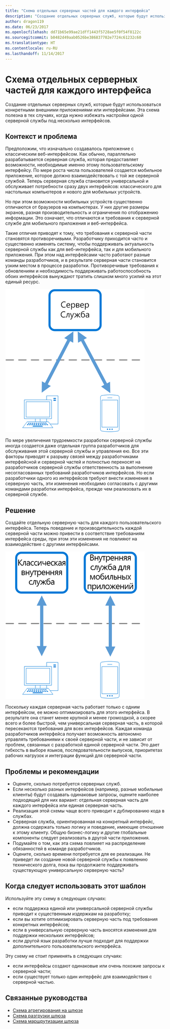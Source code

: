 ```yaml
---
title: "Схема отдельных серверных частей для каждого интерфейса"
description: "Создание отдельных серверных служб, которые будут использоваться конкретными внешними приложениями или интерфейсами."
author: dragon119
ms.date: 06/23/2017
ms.openlocfilehash: dd71b65e99ae21dff1443f5728ae5f0f54f8122c
ms.sourcegitcommit: b0482d49aab0526be386837702e7724c61232c60
ms.translationtype: HT
ms.contentlocale: ru-RU
ms.lasthandoff: 11/14/2017
---
```

# <a name="backends-for-frontends-pattern"></a>Схема отдельных серверных частей для каждого интерфейса

Создание отдельных серверных служб, которые будут использоваться конкретными внешними приложениями или интерфейсами. Эта схема полезна в тех случаях, когда нужно избежать настройки одной серверной службы под несколько интерфейсов.

## <a name="context-and-problem"></a>Контекст и проблема

Предположим, что изначально создавалось приложение с классическим веб-интерфейсом. Как обычно, параллельно разрабатывается серверная служба, которая предоставляет возможности, необходимые именно этому пользовательскому интерфейсу. По мере роста числа пользователей создается мобильное приложение, которое должно взаимодействовать с той же серверной службой. Теперь серверная служба становится универсальной и обслуживает потребности сразу двух интерфейсов: классического для настольных компьютеров и нового для мобильных устройств.

Но при этом возможности мобильных устройств существенно отличаются от браузеров на компьютерах. У них другие размеры экранов, разная производительность и ограничения по отображению информации. Это означает, что отличаются и требования к серверной службе для мобильного приложения и веб-интерфейса. 

Такие отличия приводят к тому, что требования к серверной части становятся противоречивыми. Разработчику приходится часто и существенно изменять систему, чтобы поддерживать актуальность серверной службы как для веб-интерфейса, так и для мобильного приложения. При этом над интерфейсами часто работают разные команды разработчиков, и в результате серверная части становится узким местом в процессе разработки. Противоречивые требования к обновлениям и необходимость поддерживать работоспособность обоих интерфейсов вынуждают тратить слишком много усилий на этот единый ресурс.

![](./_images/backend-for-frontend.png) 

По мере увеличения трудоемкости разработки серверной службы иногда создается даже отдельная группа разработчиков для обслуживания этой серверной службы и управления ею. Все эти факторы приводят к разрыву связей между разработчиками интерфейсной и серверной частей и полностью переносят на разработчиков серверной службы ответственность за выполнение несогласованных требований разработчиков интерфейсов. Но если разработчики одного из интерфейсов требуют внести изменения в серверную часть, эти изменения необходимо согласовать с другими командами разработки интерфейса, прежде чем реализовать их в серверной службе. 

## <a name="solution"></a>Решение

Создайте отдельную серверную часть для каждого пользовательского интерфейса. Теперь поведение и производительность каждой серверной части можно привести в соответствие требованиям интерфейса среды, при этом эти изменения не повлияют на взаимодействие с другими интерфейсами.

![](./_images/backend-for-frontend-example.png) 

Поскольку каждая серверная часть работает только с одним интерфейсом, ее можно оптимизировать для этого интерфейса. В результате она станет менее крупной и менее громоздкой, а скорее всего и более быстрой, чем универсальная серверная часть, в которой пересекаются требования для всех интерфейсов. Каждая команда разработчиков интерфейса получает возможность автономно управлять требованиями к своей серверной части, и не зависит от проблем, связанных с разработкой единой серверной части. Это дает гибкость в выборе языков, последовательности выпусков, приоритетах рабочих нагрузок и интеграции функций для серверной части.

## <a name="issues-and-considerations"></a>Проблемы и рекомендации

- Оцените, сколько потребуется серверных служб.
- Если несколько разных интерфейсов (например, разные мобильные клиенты) будут создавать одинаковые запросы, оцените наиболее подходящий для них вариант: отдельная серверная часть для каждого интерфейса или единая серверная часть.
- Реализация этой схемы чаще всего приводит к дублированию кода в службах.
- Серверная служба, ориентированная на конкретный интерфейс, должна содержать только логику и поведение, имеющие отношение к этому клиенту. Общую бизнес-логику и другие глобальные компоненты следует реализовать в другой части приложения.
- Подумайте о том, как эта схема повлияет на распределение обязанностей в команде разработчиков.
- Оцените, сколько времени потребуется для ее реализации. Не приведет ли создание новой серверной службы к появлению технического долга, пока вы продолжаете поддерживать существующую универсальную серверную часть?

## <a name="when-to-use-this-pattern"></a>Когда следует использовать этот шаблон

Используйте эту схему в следующих случаях:

- если поддержка единой или универсальной серверной службы приводит к существенным издержкам на разработку;
- если вы хотите оптимизировать серверную часть под требования конкретных интерфейсов;
- если в универсальную серверную часть вносятся изменения для поддержки нескольких интерфейсов;
- если другой язык разработки лучше подходит для поддержки дополнительного пользовательского интерфейса.

Эту схему не стоит применять в следующих случаях:

- если интерфейсы создают одинаковые или очень похожие запросы к серверной части;
- если существует только один интерфейс для взаимодействия с серверной частью.

## <a name="related-guidance"></a>Связанные руководства

- [Схема агрегирования на шлюзе](./gateway-aggregation.md)
- [Схема разгрузки шлюза](./gateway-offloading.md)
- [Схема маршрутизации шлюза](./gateway-routing.md)


